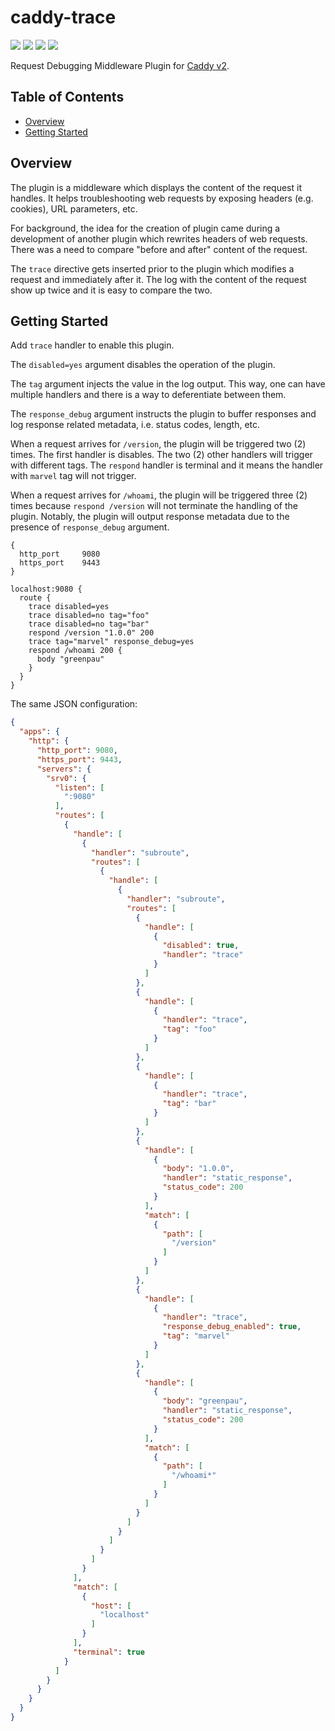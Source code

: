 # caddy-trace

<a href="https://github.com/greenpau/caddy-trace/actions/" target="_blank"><img src="https://github.com/greenpau/caddy-trace/workflows/build/badge.svg?branch=main"></a>
<a href="https://pkg.go.dev/github.com/greenpau/caddy-trace" target="_blank"><img src="https://img.shields.io/badge/godoc-reference-blue.svg"></a>
<a href="https://caddy.community" target="_blank"><img src="https://img.shields.io/badge/community-forum-ff69b4.svg"></a>
<a href="https://caddyserver.com/docs/modules/http.handlers.trace" target="_blank"><img src="https://img.shields.io/badge/caddydocs-trace-green.svg"></a>

Request Debugging Middleware Plugin for [Caddy v2](https://github.com/caddyserver/caddy).

<!-- begin-markdown-toc -->
## Table of Contents

* [Overview](#overview)
* [Getting Started](#getting-started)

<!-- end-markdown-toc -->

## Overview

The plugin is a middleware which displays the content of the request it
handles. It helps troubleshooting web requests by exposing headers
(e.g. cookies), URL parameters, etc.

For background, the idea for the creation of plugin came during a
development of another plugin which rewrites headers of web requests.
There was a need to compare "before and after" content of the request.

The `trace` directive gets inserted prior to the plugin which
modifies a request and immediately after it. The log with the content
of the request show up twice and it is easy to compare the two.

## Getting Started

Add `trace` handler to enable this plugin.

The `disabled=yes` argument disables the operation of the plugin.

The `tag` argument injects the value in the log output. This way, one can have
multiple handlers and there is a way to deferentiate between them.

The `response_debug` argument instructs the plugin to buffer
responses and log response related metadata, i.e. status codes, length, etc.

When a request arrives for `/version`, the plugin will be triggered two (2)
times. The first handler is disables. The two (2) other handlers will trigger
with different tags. The `respond` handler is terminal and it means the handler
with `marvel` tag will not trigger.

When a request arrives for `/whoami`, the plugin will be triggered three (2)
times because `respond /version` will not terminate the handling of the plugin.
Notably, the plugin will output response metadata due to the presence of
`response_debug` argument.

```
{
  http_port     9080
  https_port    9443
}

localhost:9080 {
  route {
    trace disabled=yes
    trace disabled=no tag="foo"
    trace disabled=no tag="bar"
    respond /version "1.0.0" 200
    trace tag="marvel" response_debug=yes
    respond /whoami 200 {
      body "greenpau"
    }
  }
}
```

The same JSON configuration:

```json
{
  "apps": {
    "http": {
      "http_port": 9080,
      "https_port": 9443,
      "servers": {
        "srv0": {
          "listen": [
            ":9080"
          ],
          "routes": [
            {
              "handle": [
                {
                  "handler": "subroute",
                  "routes": [
                    {
                      "handle": [
                        {
                          "handler": "subroute",
                          "routes": [
                            {
                              "handle": [
                                {
                                  "disabled": true,
                                  "handler": "trace"
                                }
                              ]
                            },
                            {
                              "handle": [
                                {
                                  "handler": "trace",
                                  "tag": "foo"
                                }
                              ]
                            },
                            {
                              "handle": [
                                {
                                  "handler": "trace",
                                  "tag": "bar"
                                }
                              ]
                            },
                            {
                              "handle": [
                                {
                                  "body": "1.0.0",
                                  "handler": "static_response",
                                  "status_code": 200
                                }
                              ],
                              "match": [
                                {
                                  "path": [
                                    "/version"
                                  ]
                                }
                              ]
                            },
                            {
                              "handle": [
                                {
                                  "handler": "trace",
                                  "response_debug_enabled": true,
                                  "tag": "marvel"
                                }
                              ]
                            },
                            {
                              "handle": [
                                {
                                  "body": "greenpau",
                                  "handler": "static_response",
                                  "status_code": 200
                                }
                              ],
                              "match": [
                                {
                                  "path": [
                                    "/whoami*"
                                  ]
                                }
                              ]
                            }
                          ]
                        }
                      ]
                    }
                  ]
                }
              ],
              "match": [
                {
                  "host": [
                    "localhost"
                  ]
                }
              ],
              "terminal": true
            }
          ]
        }
      }
    }
  }
}
```
